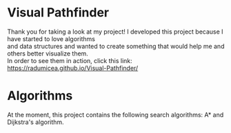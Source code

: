 # Visual Pathfinder
Thank you for taking a look at my project! I developed this project because I have started to love algorithms\
and data structures and wanted to create something that would help me and others better visualize them.\
In order to see them in action, click this link: https://radumicea.github.io/Visual-Pathfinder/

# Algorithms
At the moment, this project contains the following search algorithms: A* and Dijkstra's algorithm.
